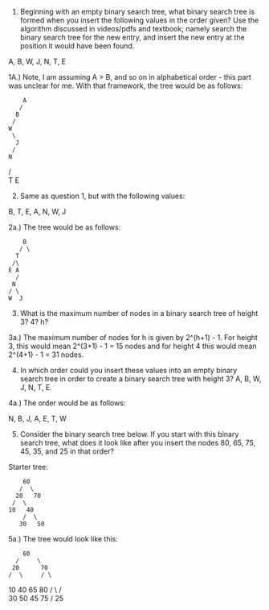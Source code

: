1.  Beginning with an empty binary search tree, what binary search tree is formed when you insert the following values in the order given?  Use the algorithm discussed in videos/pdfs and textbook; namely search the binary search tree for the new entry, and insert the new entry at the position it would have been found.  

A, B, W, J, N, T, E

1A.) Note, I am assuming A > B, and so on in alphabetical order - this part was unclear for me. With that framework, the tree would be as follows:

        A
       / 
      B
     /
    W
     \
      J
     /
    N
   / \
  T   E

2.  Same as question 1, but with the following values:

B, T, E, A, N, W, J

2a.) The tree would be as follows:

        B
       / \
      T 
     /\
    E A
      /
     N 
    / \
    W  J


3.  What is the maximum number of nodes in a binary search tree of height 3?  4?  h?

3a.) The maximum number of nodes for h is given by 2^(h+1) - 1. For height 3, this would mean 2^(3+1) - 1 = 15 nodes and for height 4 this would mean 2^(4+1) - 1 = 31 nodes.

4.  In which order could you insert these values into an empty binary search tree in order to create a binary search tree with height 3?  A, B, W, J, N, T, E.  

4a.) The order would be as follows:

N, B, J, A, E, T, W


5.  Consider the binary search tree below.  If you start with this binary search tree, what does it look like after you insert the nodes 80, 65, 75, 45, 35, and 25 in that order?

Starter tree:

        60
       /  \
      20   70
     /  \
    10   40
        /  \
       30   50

5a.) The tree would look like this:

        60
      /     \
     20      70
    /  \     / \
  10   40   65   80
      / \   /\
     30 50 45 75
     /
    25 